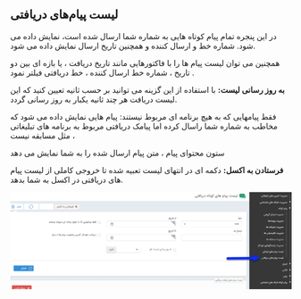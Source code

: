 ﻿## لیست پیام‌های دریافتی



در این پنجره تمام پیام کوتاه هایی به شماره شما ارسال شده است، نمایش داده می شود. شماره خط و ارسال کننده و همچنین تاریخ ارسال نمایش داده می شود.

 همچنین می توان لیست پیام ها را با فاکتورهایی مانند تاریخ دریافت ، یا بازه ای بین دو تاریخ ، شماره خط ارسال کننده ، خط دریافتی فیلتر نمود .

**به روز رسانی لیست:** با استفاده از این گزینه می توانید بر حسب ثانیه تعیین کنید که این لیست دریافت هر چند ثانیه یکبار به روز رسانی گردد.

فقط پیامهایی که به هیچ برنامه ای مربوط نیستند: پیام هایی نمایش داده می شود که مخاطب به شماره شما راسال کرده اما پیامک دریافتی مربوط به برنامه های تبلیغاتی مثل مسابقه نیست ،

ستون محتوای پیام ، متن پیام ارسال شده را به شما نمایش می دهد

**فرستادن به اکسل:** دکمه ای در انتهای لیست تعبیه شده تا خروجی کاملی از لیست پیام های دریافتی در اکسل به شما بدهد.

![](advertising-smsinboxlist.png)

